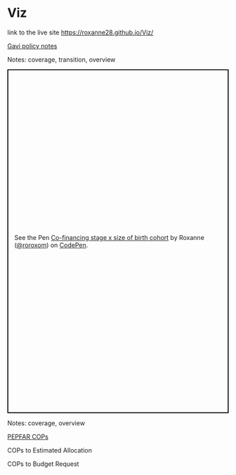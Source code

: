 # Viz

link to the live site  https://roxanne28.github.io/Viz/

<u>Gavi policy notes</u>

Notes: coverage, transition, overview
<p class="codepen" data-height="784" data-theme-id="light" data-default-tab="result" data-user="roroxom" data-slug-hash="VNyWzG" style="height: 784px; box-sizing: border-box; display: flex; align-items: center; justify-content: center; border: 2px solid black; margin: 1em 0; padding: 1em;" data-pen-title="Co-financing stage x size of birth cohort">
  <span>See the Pen <a href="https://codepen.io/roroxom/pen/VNyWzG/">
  Co-financing stage x size of birth cohort</a> by Roxanne (<a href="https://codepen.io/roroxom">@roroxom</a>)
  on <a href="https://codepen.io">CodePen</a>.</span>
</p>
<script async src="https://static.codepen.io/assets/embed/ei.js"></script>


Notes: coverage, overview
<script async src="//jsfiddle.net/roroxom/nvteb31f/embed/result/"></script>


<u>PEPFAR COPs</u>

COPs to Estimated Allocation
<script async src="//jsfiddle.net/roroxom/gtxfucda/embed/result/"></script>


COPs to Budget Request
<script async src="//jsfiddle.net/roroxom/1r25nk8y/embed/result/"></script>
